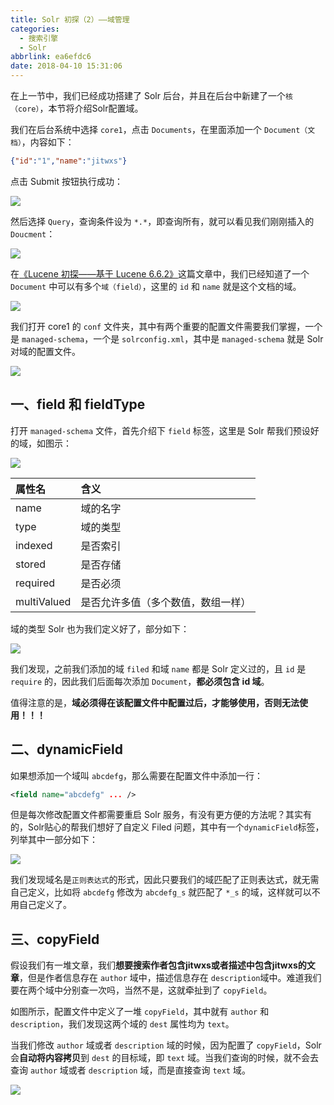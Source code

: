 ```yaml
---
title: Solr 初探（2）——域管理
categories:
  - 搜索引擎
  - Solr
abbrlink: ea6efdc6
date: 2018-04-10 15:31:06
---
```


在上一节中，我们已经成功搭建了 Solr 后台，并且在后台中新建了一个`核（core）`，本节将介绍Solr配置域。

我们在后台系统中选择 `core1`，点击 `Documents`，在里面添加一个 `Document（文档）`，内容如下：

```json
{"id":"1","name":"jitwxs"}
```

点击 Submit 按钮执行成功：

![](https://cdn.jsdelivr.net/gh/jitwxs/cdn/blog/posts/201804/20180410145146922.png)

然后选择 `Query`，查询条件设为 `*.*`，即查询所有，就可以看见我们刚刚插入的 `Doucment`：

![](https://cdn.jsdelivr.net/gh/jitwxs/cdn/blog/posts/201804/2018041014515683.png)

在[《Lucene 初探——基于 Lucene 6.6.2》](/44bf5506.html)这篇文章中，我们已经知道了一个 `Document` 中可以有多个`域（field）`，这里的 `id` 和 `name` 就是这个文档的域。

![](https://cdn.jsdelivr.net/gh/jitwxs/cdn/blog/posts/201803/20180304215920616.png)

我们打开 core1 的 `conf` 文件夹，其中有两个重要的配置文件需要我们掌握，一个是 `managed-schema`，一个是 `solrconfig.xml`，其中是 `managed-schema` 就是 Solr 对域的配置文件。

![](https://cdn.jsdelivr.net/gh/jitwxs/cdn/blog/posts/201804/20180410145804812.png)

## 一、field 和 fieldType

打开 `managed-schema` 文件，首先介绍下 `field` 标签，这里是 Solr 帮我们预设好的域，如图示：

![](https://cdn.jsdelivr.net/gh/jitwxs/cdn/blog/posts/201804/20180410150124206.png)

| 属性名 | 含义 |
|:-------------|:-------------|
| name | 域的名字 |
| type | 域的类型 |
| indexed | 是否索引 |
| stored | 是否存储 |
| required | 是否必须 |
| multiValued | 是否允许多值（多个数值，数组一样） |

域的类型 Solr 也为我们定义好了，部分如下：

![](https://cdn.jsdelivr.net/gh/jitwxs/cdn/blog/posts/201804/20180410150532177.png)

我们发现，之前我们添加的域 `filed` 和域 `name` 都是 Solr 定义过的，且 `id` 是 `require` 的，因此我们后面每次添加 `Document`，**都必须包含 id 域**。

值得注意的是，**域必须得在该配置文件中配置过后，才能够使用，否则无法使用！！！**

## 二、dynamicField

如果想添加一个域叫 `abcdefg`，那么需要在配置文件中添加一行：

```xml
<field name="abcdefg" ... />
```

但是每次修改配置文件都需要重启 Solr 服务，有没有更方便的方法呢？其实有的，Solr贴心的帮我们想好了自定义 Filed 问题，其中有一个`dynamicField`标签，列举其中一部分如下：

![](https://cdn.jsdelivr.net/gh/jitwxs/cdn/blog/posts/201804/20180410151132809.png)

我们发现域名是`正则表达式`的形式，因此只要我们的域匹配了正则表达式，就无需自己定义，比如将 `abcdefg` 修改为 `abcdefg_s` 就匹配了 `*_s` 的域，这样就可以不用自己定义了。

## 三、copyField

假设我们有一堆文章，我们**想要搜索作者包含jitwxs或者描述中包含jitwxs的文章**，但是作者信息存在 `author` 域中，描述信息存在 `description`域中。难道我们要在两个域中分别查一次吗，当然不是，这就牵扯到了 `copyField`。

如图所示，配置文件中定义了一堆 `copyField`，其中就有 `author` 和 `description`，我们发现这两个域的 `dest` 属性均为 `text`。

当我们修改 `author` 域或者 `description` 域的时候，因为配置了 `copyField`，Solr 会**自动将内容拷贝**到 `dest` 的目标域，即 `text` 域。当我们查询的时候，就不会去查询 `author` 域或者 `description` 域，而是直接查询 `text` 域。

![](https://cdn.jsdelivr.net/gh/jitwxs/cdn/blog/posts/201804/20180410152402449.png)
